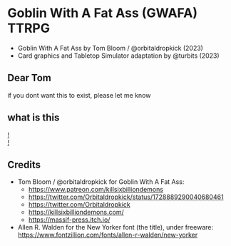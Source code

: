 # Goblin With A Fat Ass (GWAFA) TTRPG
- Goblin With A Fat Ass by Tom Bloom / @orbitaldropkick (2023)
- Card graphics and Tabletop Simulator adaptation by @turbits (2023)

## Dear Tom
if you dont want this to exist, please let me know

## what is this
[!](/literature/gwafa_rule_1.jpeg)
<br/>
[!](/literature/gwafa_rule_2.jpeg)

## Credits
- Tom Bloom / @orbitaldropkick for Goblin With A Fat Ass:
    - https://www.patreon.com/killsixbilliondemons
    - https://twitter.com/Orbitaldropkick/status/1728889290040680461
    - https://twitter.com/Orbitaldropkick
    - https://killsixbilliondemons.com/
    - https://massif-press.itch.io/
- Allen R. Walden for the New Yorker font (the title), under freeware: https://www.fontzillion.com/fonts/allen-r-walden/new-yorker
